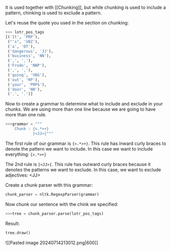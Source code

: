 It is used together with [[Chunking]], but while chunking is used to include a pattern, chinking is used to exclude a pattern.

Let's reuse the quote you used in the section on chunking:
```python
>>> lotr_pos_tags
[('It', 'PRP'),
 ("'s", 'VBZ'),
 ('a', 'DT'),
 ('dangerous', 'JJ'),
 ('business', 'NN'),
 (',', ','),
 ('Frodo', 'NNP'),
 (',', ','),
 ('going', 'VBG'),
 ('out', 'RP'),
 ('your', 'PRP$'),
 ('door', 'NN'),
 ('.', '.')]
```
Now to create a grammar to determine what to include and exclude in your chunks.
We are using more than one line because we are going to have more than one rule.
```python
>>>grammar = """
	Chunk : {<.*>+}
			}<JJ>{"""
```
The first rule of our grammar is `{<.*>+}`. This rule has inward curly braces to denote the pattern we want to include. In this case we want to include everything: `{<.*>+}`

The 2nd rule is `}<JJ>{`. This rule has outward curly braces because it denotes the patterns we want to exclude. In this case, we want to exclude adjectives: \<JJ>

Create a chunk parser with this grammar:
```python
chunk_parser = nltk.RegexpParser(grammar)
```
Now chunk our sentence with the chink we specified:
```python
>>>tree = chunk_parser.parse(lotr_pos_tags)
```
Result:
```python
tree.draw()
```
![[Pasted image 20240714213012.png|600]]
